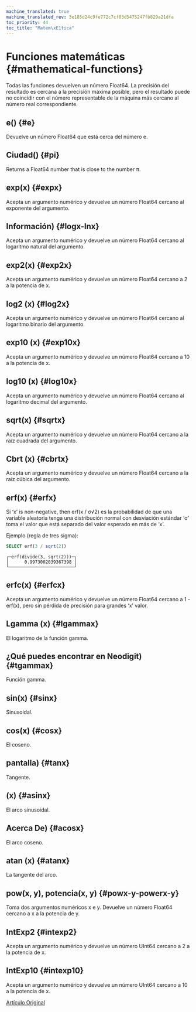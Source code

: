```yaml
---
machine_translated: true
machine_translated_rev: 3e185d24c9fe772c7cf03d5475247fb829a21dfa
toc_priority: 44
toc_title: "Matem\xE1tica"
---
```


# Funciones matemáticas {#mathematical-functions}

Todas las funciones devuelven un número Float64. La precisión del resultado es cercana a la precisión máxima posible, pero el resultado puede no coincidir con el número representable de la máquina más cercano al número real correspondiente.

## e() {#e}

Devuelve un número Float64 que está cerca del número e.

## Ciudad() {#pi}

Returns a Float64 number that is close to the number π.

## exp(x) {#expx}

Acepta un argumento numérico y devuelve un número Float64 cercano al exponente del argumento.

## Información) {#logx-lnx}

Acepta un argumento numérico y devuelve un número Float64 cercano al logaritmo natural del argumento.

## exp2(x) {#exp2x}

Acepta un argumento numérico y devuelve un número Float64 cercano a 2 a la potencia de x.

## log2 (x) {#log2x}

Acepta un argumento numérico y devuelve un número Float64 cercano al logaritmo binario del argumento.

## exp10 (x) {#exp10x}

Acepta un argumento numérico y devuelve un número Float64 cercano a 10 a la potencia de x.

## log10 (x) {#log10x}

Acepta un argumento numérico y devuelve un número Float64 cercano al logaritmo decimal del argumento.

## sqrt(x) {#sqrtx}

Acepta un argumento numérico y devuelve un número Float64 cercano a la raíz cuadrada del argumento.

## Cbrt (x) {#cbrtx}

Acepta un argumento numérico y devuelve un número Float64 cercano a la raíz cúbica del argumento.

## erf(x) {#erfx}

Si ‘x’ is non-negative, then erf(x / σ√2)<g> es la probabilidad de que una variable aleatoria tenga una distribución normal con desviación estándar ‘σ’ toma el valor que está separado del valor esperado en más de ‘x’.

Ejemplo (regla de tres sigma):

``` sql
SELECT erf(3 / sqrt(2))
```

``` text
┌─erf(divide(3, sqrt(2)))─┐
│      0.9973002039367398 │
└─────────────────────────┘
```

## erfc(x) {#erfcx}

Acepta un argumento numérico y devuelve un número Float64 cercano a 1 - erf(x), pero sin pérdida de precisión para grandes ‘x’ valor.

## Lgamma (x) {#lgammax}

El logaritmo de la función gamma.

## ¿Qué puedes encontrar en Neodigit) {#tgammax}

Función gamma.

## sin(x) {#sinx}

Sinusoidal.

## cos(x) {#cosx}

El coseno.

## pantalla) {#tanx}

Tangente.

## (x) {#asinx}

El arco sinusoidal.

## Acerca De) {#acosx}

El arco coseno.

## atan (x) {#atanx}

La tangente del arco.

## pow(x, y), potencia(x, y) {#powx-y-powerx-y}

Toma dos argumentos numéricos x e y. Devuelve un número Float64 cercano a x a la potencia de y.

## IntExp2 {#intexp2}

Acepta un argumento numérico y devuelve un número UInt64 cercano a 2 a la potencia de x.

## IntExp10 {#intexp10}

Acepta un argumento numérico y devuelve un número UInt64 cercano a 10 a la potencia de x.

[Artículo Original](https://clickhouse.tech/docs/en/query_language/functions/math_functions/) <!--hide-->

